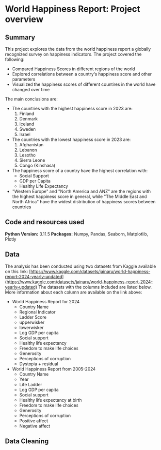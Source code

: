 # World Happiness Report: Project overview

## Summary
This project explores the data from the world happiness report a globally recognized survey on happiness indicators. 
The project covered the following:
* Compared Happiness Scores in different regions of the world
* Explored correlations between a country's happiness score and other parameters
* Visualized the happiness scores of different countires in the world have changed over time

The main conclusions are:
* The countries with the highest happiness score in 2023 are:
  1. Finland
  2. Denmark
  3. Iceland
  4. Sweden
  5. Israel
* The countries with the lowest happiness score in 2023 are:
  1. Afghanistan
  2. Lebanon
  3. Lesotho
  4. Sierra Leone
  5. Congo (Kinshasa)
* The happiness score of a country have the highest correlation with:
  * Social Support
  * GDP per Capita
  * Healthy Life Expectancy
* "Western Europe" and "North America and ANZ" are the regions with the highest happiness score in general, while "The Middle East and North Africa" have the widest distribution of happiness scores between countries

## Code and resources used
**Python Version:** 3.11.5
**Packages:** Numpy, Pandas, Seaborn, Matplotlib, Plotly

## Data
The analysis has been conducted using two datasets from Kaggle available on this link: [https://www.kaggle.com/datasets/jainaru/world-happiness-report-2024-yearly-updated](https://www.kaggle.com/datasets/jainaru/world-happiness-report-2024-yearly-updated)
The datasets with the columns included are listed below. More information about each column are available on the link above: 
* World Happiness Report for 2024
  * Country Name
  * Regional Indicator
  * Ladder Score
  * upperwisker
  * lowerwisker
  * Log GDP per capita
  * Social support
  * Healthy life expectancy
  * Freedom to make life choices
  * Generosity
  * Perceptions of corruption
  * Dystopia + residual
* World Happiness Report from 2005-2024
  * Country Name
  * Year
  * Life Ladder
  * Log GDP per capita
  * Social support
  * Healthy life expectancy at birth
  * Freedom to make life choices
  * Generosity
  * Perceptions of corruption
  * Positive affect
  * Negative affect

## Data Cleaning










